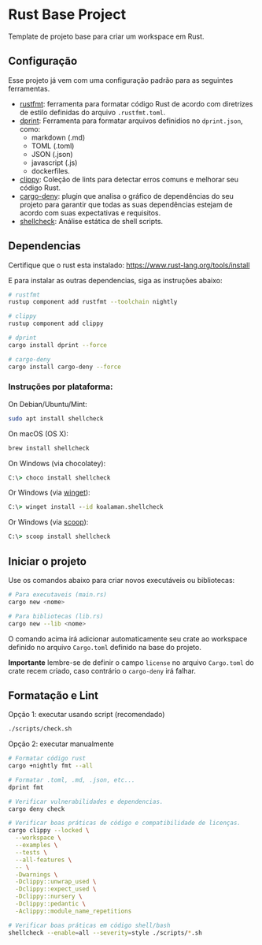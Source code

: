 # Rust Base Project
Template de projeto base para criar um workspace em Rust.

## Configuração
Esse projeto já vem com uma configuração padrão para as seguintes ferramentas.
- [rustfmt](https://github.com/rust-lang/rustfmt): ferramenta para formatar código Rust de acordo com diretrizes de estilo definidas do arquivo `.rustfmt.toml`.
- [dprint](https://github.com/dprint/dprint): Ferramenta para formatar arquivos definidios no `dprint.json`, como:
  - markdown (.md)
  - TOML (.toml)
  - JSON (.json)
  - javascript (.js)
  - dockerfiles.
- [clippy](https://github.com/rust-lang/rust-clippy): Coleção de lints para detectar erros comuns e melhorar seu código Rust.
- [cargo-deny](https://github.com/EmbarkStudios/cargo-deny): plugin que analisa o gráfico de dependências do seu projeto para garantir que todas as suas dependências estejam de acordo com suas expectativas e requisitos.
- [shellcheck](https://github.com/koalaman/shellcheck): Análise estática de shell scripts.

## Dependencias
Certifique que o rust esta instalado: https://www.rust-lang.org/tools/install

E para instalar as outras dependencias, siga as instruções abaixo:
```sh
# rustfmt
rustup component add rustfmt --toolchain nightly

# clippy
rustup component add clippy

# dprint
cargo install dprint --force

# cargo-deny
cargo install cargo-deny --force
```

### Instruções por plataforma:

On Debian/Ubuntu/Mint:
```sh
sudo apt install shellcheck
```

On macOS (OS X):
```sh
brew install shellcheck
```

On Windows (via chocolatey):
```cmd
C:\> choco install shellcheck
```

Or Windows (via [winget](https://github.com/microsoft/winget-pkgs)):
```cmd
C:\> winget install --id koalaman.shellcheck
```

Or Windows (via [scoop](http://scoop.sh)):
```cmd
C:\> scoop install shellcheck
```

## Iniciar o projeto
Use os comandos abaixo para criar novos executáveis ou bibliotecas:
```sh
# Para executaveis (main.rs)
cargo new <nome>

# Para bibliotecas (lib.rs)
cargo new --lib <nome>
```
O comando acima irá adicionar automaticamente seu crate ao workspace definido no arquivo `Cargo.toml` definido na base do projeto.

**Importante** lembre-se de definir o campo `license` no arquivo `Cargo.toml` do crate recem criado, caso contrário o `cargo-deny` irá falhar.

## Formatação e Lint
Opção 1: executar usando script (recomendado)
```sh
./scripts/check.sh
```

Opção 2: executar manualmente
```bash
# Formatar código rust
cargo +nightly fmt --all

# Formatar .toml, .md, .json, etc...
dprint fmt

# Verificar vulnerabilidades e dependencias.
cargo deny check

# Verificar boas práticas de código e compatibilidade de licenças.
cargo clippy --locked \
  --workspace \
  --examples \
  --tests \
  --all-features \
  -- \
  -Dwarnings \
  -Dclippy::unwrap_used \
  -Dclippy::expect_used \
  -Dclippy::nursery \
  -Dclippy::pedantic \
  -Aclippy::module_name_repetitions

# Verificar boas práticas em código shell/bash
shellcheck --enable=all --severity=style ./scripts/*.sh
```
